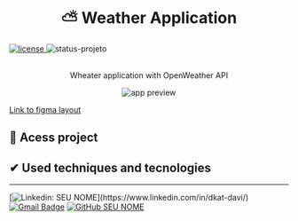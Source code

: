 <h1 align="center">⛅ Weather Application</h1>

<div style="display: inline_block">
    <a href="https://github.com/dkat-davi/Mario-Game/blob/main/LICENSE" target="_blank">
        <img src="https://img.shields.io/badge/license-MIT-blue" alt="license">
    </a>
    <img src="https://img.shields.io/badge/STATUS-DEVELOPING-GREEN" alt="status-projeto">
<div>

<br>
<div align="center">
    <p>Wheater application with OpenWeather API</p>
    <img max-height="400em" src="" alt="app preview">
</div>

<a href="https://www.figma.com/file/3BPhbZDNgfrLpZA6n9lRsl/Weather-App?node-id=0%3A1&t=jIkdcq5ViBBH7ZMn-1">Link to figma layout</a>

<h2>&#X1F4C1 Acess project</h2>
<p></p>

<h2>&#X2714 Used techniques and tecnologies</h2>

<hr>

<div style="display: inline_block">
          
[![Linkedin: SEU NOME](https://img.shields.io/badge/-dkatdavi-blue?style=flat-square&logo=Linkedin&logoColor=white&link=(https://www.linkedin.com/in/dkat-davi/))](https://www.linkedin.com/in/dkat-davi/)
[![Gmail Badge](https://img.shields.io/badge/-dkatdavi@gmail.com-006bed?style=flat-square&logo=Gmail&logoColor=white&link=mailto:dkatdavi@gmail.com)](mailto:dkatdavi@gmail.com)
[![GitHub SEU NOME](https://img.shields.io/github/followers/dkat-davi?label=follow&style=social)](https://github.com/dkat-davi)
</div>